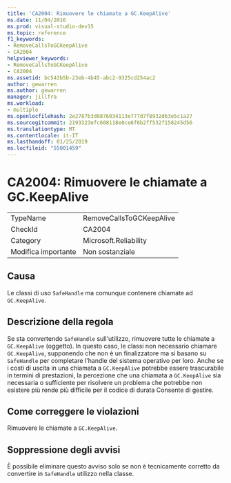 ```yaml
---
title: 'CA2004: Rimuovere le chiamate a GC.KeepAlive'
ms.date: 11/04/2016
ms.prod: visual-studio-dev15
ms.topic: reference
f1_keywords:
- RemoveCallsToGCKeepAlive
- CA2004
helpviewer_keywords:
- RemoveCallsToGCKeepAlive
- CA2004
ms.assetid: bc543b5b-23eb-4b45-abc2-9325cd254ac2
author: gewarren
ms.author: gewarren
manager: jillfra
ms.workload:
- multiple
ms.openlocfilehash: 2e2787b3d0876034113e777d7f8932d63e5c1a27
ms.sourcegitcommit: 2193323efc608118e0ce6f6b2ff532f158245d56
ms.translationtype: MT
ms.contentlocale: it-IT
ms.lasthandoff: 01/25/2019
ms.locfileid: "55001459"
---
```

# <a name="ca2004-remove-calls-to-gckeepalive"></a>CA2004: Rimuovere le chiamate a GC.KeepAlive

|||
|-|-|
|TypeName|RemoveCallsToGCKeepAlive|
|CheckId|CA2004|
|Category|Microsoft.Reliability|
|Modifica importante|Non sostanziale|

## <a name="cause"></a>Causa
 Le classi di uso `SafeHandle` ma comunque contenere chiamate ad `GC.KeepAlive`.

## <a name="rule-description"></a>Descrizione della regola
 Se sta convertendo `SafeHandle` sull'utilizzo, rimuovere tutte le chiamate a `GC.KeepAlive` (oggetto). In questo caso, le classi non necessario chiamare `GC.KeepAlive`, supponendo che non è un finalizzatore ma si basano su `SafeHandle` per completare l'handle del sistema operativo per loro.  Anche se i costi di uscita in una chiamata a `GC.KeepAlive` potrebbe essere trascurabile in termini di prestazioni, la percezione che una chiamata a `GC.KeepAlive` sia necessaria o sufficiente per risolvere un problema che potrebbe non esistere più rende più difficile per il codice di durata Consente di gestire.

## <a name="how-to-fix-violations"></a>Come correggere le violazioni
 Rimuovere le chiamate a `GC.KeepAlive`.

## <a name="when-to-suppress-warnings"></a>Soppressione degli avvisi
 È possibile eliminare questo avviso solo se non è tecnicamente corretto da convertire in `SafeHandle` utilizzo nella classe.